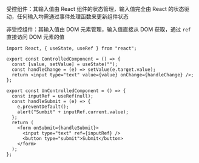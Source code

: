 受控组件：其输入值由 React 组件的状态管理，输入值完全由 React 的状态驱动，任何输入均需通过事件处理函数来更新组件状态

非受控组件：其输入值由 DOM 元素管理，输入值直接从 DOM 获取，通过 `ref` 直接访问 DOM 元素的值

```tsx
import React, { useState, useRef } from "react";

export const ControlledComponent = () => {
  const [value, setValue] = useState("");
  const handleChange = (e) => setValue(e.target.value);
  return <input type="text" value={value} onChange={handleChange} />;
};

export const UnControlledComponent = () => {
  const inputRef = useRef(null);
  const handleSubmit = (e) => {
    e.preventDefault();
    alert("Sumbit" + inputRef.current.value);
  };
  return (
    <form onSubmit={handleSubmit}>
      <input type="text" ref={inputRef} />
      <button type="submit">Submit</button>
    </form>
  );
};
```
